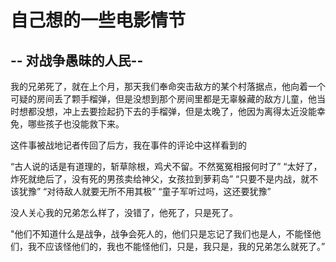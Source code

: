 # 自己想的一些电影情节

## -- 对战争愚昧的人民--

我的兄弟死了，就在上个月，那天我们奉命突击敌方的某个村落据点，他向着一个可疑的房间丢了颗手榴弹，但是没想到那个房间里都是无辜躲藏的敌方儿童，他当时想都没想，冲上去要捡起扔下去的手榴弹，但是太晚了，他因为离得太近没能幸免，哪些孩子也没能救下来。

这件事被战地记者传回了后方，我在事件的评论中这样看到的

“古人说的话是有道理的，斩草除根，鸡犬不留。不然冤冤相报何时了”
“太好了，炸死就绝后了，没有死的男孩卖给神父，女孩拉到萝莉岛”
“只要不是内战，就不该犹豫”
“对待敌人就要无所不用其极”
“童子军听过吗，这还要犹豫”

没人关心我的兄弟怎么样了，没错了，他死了，只是死了。

"他们不知道什么是战争，战争会死人的，他们只是忘记了我们也是人，不能怪他们，我不应该怪他们的，我也不能怪他们，只是，我只是，我的兄弟怎么就死了。”
